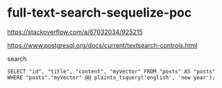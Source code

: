 # full-text-search-sequelize-poc

https://stackoverflow.com/a/67032034/925215

https://www.postgresql.org/docs/current/textsearch-controls.html

search

```
SELECT "id", "title", "content", "myVector" FROM "posts" AS "posts" WHERE "posts"."myVector" @@ plainto_tsquery('english', 'new year');
```
